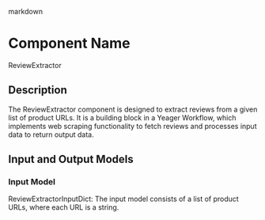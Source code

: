 markdown
# Component Name

ReviewExtractor

## Description

The ReviewExtractor component is designed to extract reviews from a given list of product URLs. It is a building block in a Yeager Workflow, which implements web scraping functionality to fetch reviews and processes input data to return output data.

## Input and Output Models

### Input Model

ReviewExtractorInputDict: The input model consists of a list of product URLs, where each URL is a string.

